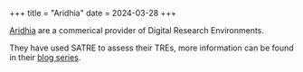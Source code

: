 +++
title = "Aridhia"
date = 2024-03-28
+++

[Aridhia](https://www.aridhia.com/) are a commerical provider of Digital Research Environments.

They have used SATRE to assess their TREs, more information can be found in their [blog series](https://www.aridhia.com/blog/satre-standardised-architecture-for-trusted-research-environments-introduction/).
